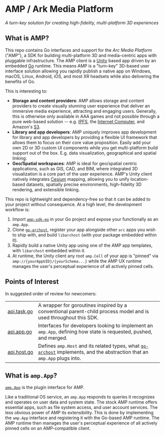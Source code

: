 # AMP / Ark Media Platform

_A turn-key solution for creating high-fidelity, multi-platform 3D experiences_

## What is AMP?

This repo contains Go interfaces and support for the _Arc Media Platform_ ("AMP"), a SDK for building multi-platform 3D and media-centric apps with pluggable infrastructure. The AMP client is a [Unity](https://unity.com) based app driven by an embedded [Go](https://golang.org) runtime.  This means AMP is a "turn-key" 3D-based user interface solution allowing you rapidly publish a native app on Windows, macOS, Linux, Android, iOS, and most XR headsets while also delivering the benefits of Go.

This is interesting to:
  - **Storage and content providers**: AMP allows storage and content providers to create visually stunning user experience that deliver an immersive media experience, attracting and engaging users.  Generally, this is otherwise only available in AAA games and not possible through a pure web-based solution -- e.g. [IPFS](https://www.ipfs.com/), the [Internet Computer](https://dfinity.org/), and Amazon's [S3](https://aws.amazon.com/s3/).  
  - **Library and app developers**:  AMP uniquely improves app development for library and app developers by providing a flexible UI framework that allows them to focus on their core value proposition. Easily add your own 2D or 3D custom UI components while you get multi-platform build support out of the box.  E.g. data visualization, geographical and spatial linking.
  - **Geo/Spatial workspaces**: AMP is ideal for geo/spatial centric applications, such as GIS, CAD, and BIM, where integrated 3D visualization is a core part of the user experience.  AMP's Unity client natively integrates [Cesium](https://cesium.com/) mapping, allowing you to unify location-based datasets, spatially precise environments, high-fidelity 3D rendering, and extensible linking.
  
This repo is lightweight and dependency-free so that it can be added to your project without consequence.  At a high level, the development workflow is:

  1. Import [`amp-sdk-go`](https://github.com/amp-space/amp-sdk-go) in your Go project and expose your functionally as an `amp.App`.
  2. Clone [`go-archost`](https://github.com/amp-space/amp-host-go), register your app alongside other `arc` apps you wish to ship with, and build `libarchost` (with your package embedded within it).
  3. Rapidly build a native Unity app using one of the AMP app templates, with `libarchost` embedded within it.
  4. At runtime, the Unity client any root `amp.Cell` of your app is "pinned" via `amp://{yourAppUID}/{yourSchema...}` while the AMP UX runtime manages the user's perceptual experience of all actively pinned cells.
  
## Points of Interest

In suggested order of review for newcomers:

|                          |                                                                   |
|------------------------- | ------------------------------------------------------------------|
| [api.task.go](https://github.com/amp-space/amp-sdk-go/blob/main/stdlib/task/api.task.go)        | A wrapper for goroutines inspired by a conventional parent-child process model and is used throughout this SDK.              |
| [api.app.go](https://github.com/amp-space/amp-sdk-go/blob/main/amp/api.app.go)    | Interfaces for developers looking to implement an `amp.App`, defining how state is requested, pushed, and merged.                |
| [api.host.go](https://github.com/amp-space/amp-sdk-go/blob/main/amp/api.host.go) | Defines `amp.Host` and its related types, what [`go-archost`](https://github.com/amp-space/amp-host-go) implements, and the abstraction that an `amp.App` plugs into.             |

## What is `amp.App`?

[`amp.App`](https://github.com/amp-space/amp-sdk-go/blob/main/amp/api.app.go) is the plugin interface for AMP.  

Like a traditional OS service, an `amp.App` responds to queries it recognizes and operates on user data and system state.   The stock AMP runtime offers essential apps, such as file system access, and user account services.  The less obvious power of AMP its extensibility. This is done by implementing the `amp.App` interface and registering it with the Go-based AMP runtime.  The AMP runtime then manages the user's perceptual experience of all actively pinned cells on an AMP-compatible client.